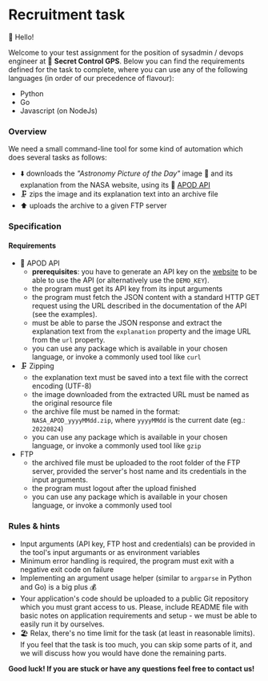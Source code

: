 # Recruitment task

👋 Hello!

Welcome to your test assignment for the position of sysadmin / devops engineer at 🚩 **Secret Control GPS**.
Below you can find the requirements defined for the task to complete, where you can use any of the following
languages (in order of our precedence of flavour):
- Python
- Go
- Javascript (on NodeJs)

### Overview

We need a small command-line tool for some kind of automation which does several tasks as follows:
- ⬇️ downloads the _"Astronomy Picture of the Day"_ image 🌌 and its explanation from the NASA website, using its 🚀 [APOD API](https://api.nasa.gov/#browseAPI)
- 🗜️ zips the image and its explanation text into an archive file
- ⬆️ uploads the archive to a given FTP server

### Specification

#### Requirements

* 🚀 APOD API
  * **prerequisites**: you have to generate an API key on the [website](https://api.nasa.gov/#signUp) to be able to use the API (or alternatively use the `DEMO_KEY`).
  * the program must get its API key from its input arguments
  * the program must fetch the JSON content with a standard HTTP GET request using the URL described in the documentation of the API (see the examples).
  * must be able to parse the JSON response and extract the explanation text from the `explanation` property and the image URL from the `url` property.
  * you can use any package which is available in your chosen language, or invoke a commonly used tool like `curl`
* 🗜️ Zipping
  * the explanation text must be saved into a text file with the correct encoding (UTF-8)
  * the image downloaded from the extracted URL must be named as the original resource file
  * the archive file must be named in the format: `NASA_APOD_yyyyMMdd.zip`, where `yyyyMMdd` is the current date (eg.: `20220824`)
  * you can use any package which is available in your chosen language, or invoke a commonly used tool like `gzip`
* FTP
  * the archived file must be uploaded to the root folder of the FTP server, provided the server's host name and its credentials in the input arguments.
  * the program must logout after the upload finished
  * you can use any package which is available in your chosen language, or invoke a commonly used tool

### Rules & hints

* Input arguments (API key, FTP host and credentials) can be provided in the tool's input argumants or as environment variables
* Minimum error handling is required, the program must exit with a negative exit code on failure
* Implementing an argument usage helper (similar to `argparse` in Python and Go) is a big plus 💰
* Your application's code should be uploaded to a public Git repository which you must grant access to us. Please, include README file with basic notes on application requirements and setup - we must be able to easily run it by ourselves.
* 🏖️ Relax, there's no time limit for the task (at least in reasonable limits). If you feel that the task is too much, you can skip some parts of it, and we will discuss how you would have done the remaining parts.

**Good luck! If you are stuck or have any questions feel free to contact us!**
